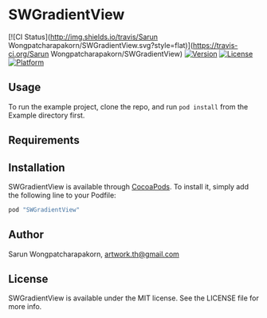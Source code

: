 # SWGradientView

[![CI Status](http://img.shields.io/travis/Sarun Wongpatcharapakorn/SWGradientView.svg?style=flat)](https://travis-ci.org/Sarun Wongpatcharapakorn/SWGradientView)
[![Version](https://img.shields.io/cocoapods/v/SWGradientView.svg?style=flat)](http://cocoapods.org/pods/SWGradientView)
[![License](https://img.shields.io/cocoapods/l/SWGradientView.svg?style=flat)](http://cocoapods.org/pods/SWGradientView)
[![Platform](https://img.shields.io/cocoapods/p/SWGradientView.svg?style=flat)](http://cocoapods.org/pods/SWGradientView)

## Usage

To run the example project, clone the repo, and run `pod install` from the Example directory first.

## Requirements

## Installation

SWGradientView is available through [CocoaPods](http://cocoapods.org). To install
it, simply add the following line to your Podfile:

```ruby
pod "SWGradientView"
```

## Author

Sarun Wongpatcharapakorn, artwork.th@gmail.com

## License

SWGradientView is available under the MIT license. See the LICENSE file for more info.
